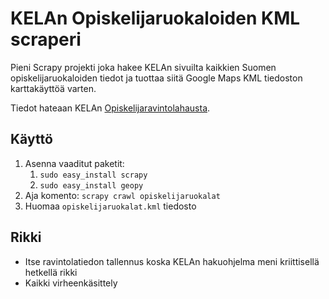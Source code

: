KELAn Opiskelijaruokaloiden KML scraperi
========================================
Pieni Scrapy projekti joka hakee KELAn sivuilta kaikkien Suomen opiskelijaruokaloiden tiedot ja tuottaa siitä Google Maps KML tiedoston karttakäyttöä varten.

Tiedot hateaan KELAn [Opiskelijaravintolahausta](http://www.kela.fi/in/internet/suomi.nsf/alias/suo00000000?Open&pal=http://asiointi.kela.fi/opruoka_app/OpruokaApplication).

Käyttö
------
1. Asenna vaaditut paketit:
	1. `sudo easy_install scrapy`
	2. `sudo easy_install geopy`
2. Aja komento: `scrapy crawl opiskelijaruokalat`
3. Huomaa `opiskelijaruokalat.kml` tiedosto

Rikki
-----
* Itse ravintolatiedon tallennus koska KELAn hakuohjelma meni kriittisellä hetkellä rikki
* Kaikki virheenkäsittely
